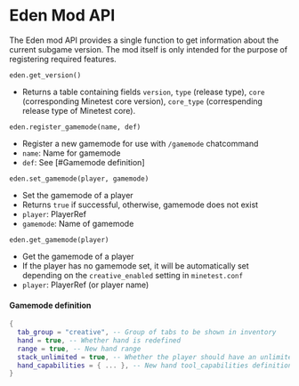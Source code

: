 Eden Mod API
============
The Eden mod API provides a single function to get information about the current subgame version. The mod itself is only intended for the purpose of registering required features.

`eden.get_version()`

* Returns a table containing fields `version`, `type` (release type), `core` (corresponding Minetest core version), `core_type` (correspending release type of Minetest core).

`eden.register_gamemode(name, def)`

* Register a new gamemode for use with `/gamemode` chatcommand
* `name`: Name for gamemode
* `def`: See [#Gamemode definition]

`eden.set_gamemode(player, gamemode)`

* Set the gamemode of a player
* Returns `true` if successful, otherwise, gamemode does not exist
* `player`: PlayerRef
* `gamemode`: Name of gamemode

`eden.get_gamemode(player)`

* Get the gamemode of a player
* If the player has no gamemode set, it will be automatically set depending on the `creative_enabled` setting in `minetest.conf`
* `player`: PlayerRef (or player name)

#### Gamemode definition
```lua
{
  tab_group = "creative", -- Group of tabs to be shown in inventory
  hand = true, -- Whether hand is redefined
  range = true, -- New hand range
  stack_unlimited = true, -- Whether the player should have an unlimited supply of blocks when placing
  hand_capabilities = { ... }, -- New hand tool_capabilities definition
}
```